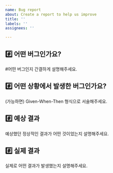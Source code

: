 ```yaml
---
name: Bug report
about: Create a report to help us improve
title: ''
labels: ''
assignees: ''

---
```


## #️⃣ 어떤 버그인가요?

#어떤 버그인지 간결하게 설명해주세요.

## #️⃣ 어떤 상황에서 발생한 버그인가요?

(가능하면) Given-When-Then 형식으로 서술해주세요.

## #️⃣ 예상 결과

예상했던 정상적인 결과가 어떤 것이었는지 설명해주세요.

## #️⃣ 실제 결과

실제로 어떤 결과가 발생했는지 설명해주세요.
